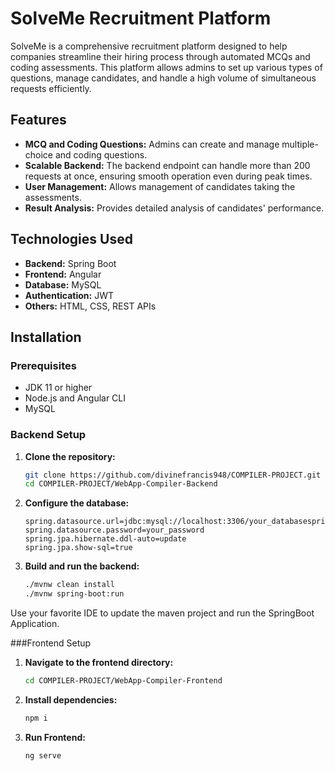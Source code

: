# SolveMe Recruitment Platform

SolveMe is a comprehensive recruitment platform designed to help companies streamline their hiring process through automated MCQs and coding assessments. This platform allows admins to set up various types of questions, manage candidates, and handle a high volume of simultaneous requests efficiently.

## Features

- **MCQ and Coding Questions:** Admins can create and manage multiple-choice and coding questions.
- **Scalable Backend:** The backend endpoint can handle more than 200 requests at once, ensuring smooth operation even during peak times.
- **User Management:** Allows management of candidates taking the assessments.
- **Result Analysis:** Provides detailed analysis of candidates' performance.

## Technologies Used

- **Backend:** Spring Boot
- **Frontend:** Angular
- **Database:** MySQL
- **Authentication:** JWT
- **Others:** HTML, CSS, REST APIs

## Installation

### Prerequisites

- JDK 11 or higher
- Node.js and Angular CLI
- MySQL

### Backend Setup

1. **Clone the repository:**
   ```bash
   git clone https://github.com/divinefrancis948/COMPILER-PROJECT.git
   cd COMPILER-PROJECT/WebApp-Compiler-Backend

2. **Configure the database:**
   ```properties
   spring.datasource.url=jdbc:mysql://localhost:3306/your_databasespring.datasource.username=your_username
   spring.datasource.password=your_password
   spring.jpa.hibernate.ddl-auto=update
   spring.jpa.show-sql=true

3. **Build and run the backend:**
   ```bash
   ./mvnw clean install
   ./mvnw spring-boot:run

Use your favorite IDE to update the maven project and run the SpringBoot Application.


###Frontend Setup

1. **Navigate to the frontend directory:**
   ```bash
   cd COMPILER-PROJECT/WebApp-Compiler-Frontend

2. **Install dependencies:**
      ```bash
      npm i
3. **Run Frontend:**
   ```bash
   ng serve






   
